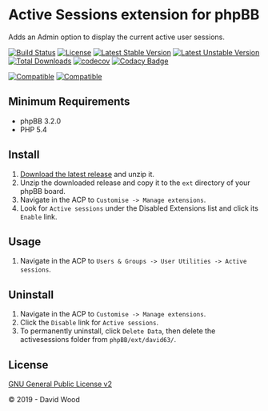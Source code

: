 # Active Sessions extension for phpBB

Adds an Admin option to display the current active user sessions.

[![Build Status](https://github.com/david63/activesessions/workflows/Tests/badge.svg)](https://github.com/phpbb-extensions/david63/activesessions)
[![License](https://poser.pugx.org/david63/activesessions/license)](https://packagist.org/packages/david63/activesessions)
[![Latest Stable Version](https://poser.pugx.org/david63/activesessions/v/stable)](https://packagist.org/packages/david63/activesessions)
[![Latest Unstable Version](https://poser.pugx.org/david63/activesessions/v/unstable)](https://packagist.org/packages/david63/activesessions)
[![Total Downloads](https://poser.pugx.org/david63/activesessions/downloads)](https://packagist.org/packages/david63/activesessions)
[![codecov](https://codecov.io/gh/david63/activesessions/branch/master/graph/badge.svg?token=D2500PgRex)](https://codecov.io/gh/david63/activesessions)
[![Codacy Badge](https://api.codacy.com/project/badge/Grade/59902be2665c476dbd7951858c9ff769)](https://www.codacy.com/manual/david63/activesessions?utm_source=github.com&amp;utm_medium=referral&amp;utm_content=david63/activesessions&amp;utm_campaign=Badge_Grade)

 [![Compatible](https://img.shields.io/badge/compatible-phpBB:3.2.x-blue.svg)](https://shields.io/)
 [![Compatible](https://img.shields.io/badge/compatible-phpBB:3.3.x-blue.svg)](https://shields.io/)

## Minimum Requirements
* phpBB 3.2.0
* PHP 5.4

## Install
1. [Download the latest release](https://github.com/david63/activesessions/archive/3.2.zip) and unzip it.
2. Unzip the downloaded release and copy it to the `ext` directory of your phpBB board.
3. Navigate in the ACP to `Customise -> Manage extensions`.
4. Look for `Active sessions` under the Disabled Extensions list and click its `Enable` link.

## Usage
1. Navigate in the ACP to `Users & Groups -> User Utilities -> Active sessions`.

## Uninstall
1. Navigate in the ACP to `Customise -> Manage extensions`.
2. Click the `Disable` link for `Active sessions`.
3. To permanently uninstall, click `Delete Data`, then delete the activesessions folder from `phpBB/ext/david63/`.

## License
[GNU General Public License v2](http://opensource.org/licenses/GPL-2.0)

© 2019 - David Wood